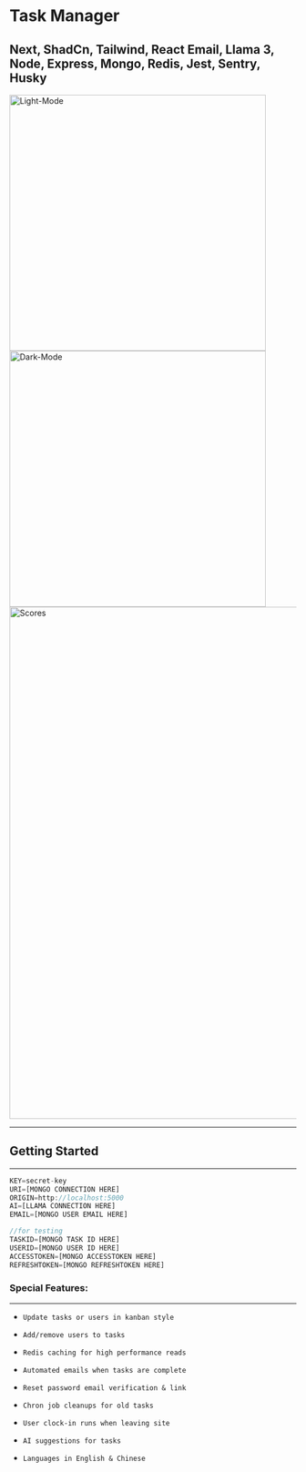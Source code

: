 # Task Manager

## Next, ShadCn, Tailwind, React Email, Llama 3, Node, Express, Mongo, Redis, Jest, Sentry, Husky

<div style={{ display: "flex"}}>
  <img src="https://github.com/jaymzdrury/task-manager-frontend/blob/master/public/light.webp" alt="Light-Mode" width="450" />

<img src="https://github.com/jaymzdrury/task-manager-frontend/blob/master/public/dark.webp" alt="Dark-Mode" width="450" />
</div>

<img src="https://github.com/jaymzdrury/task-manager-frontend/blob/master/public/scores.webp" alt="Scores" width="900" />

---

## Getting Started

---

```js
KEY=secret-key
URI=[MONGO CONNECTION HERE]
ORIGIN=http://localhost:5000
AI=[LLAMA CONNECTION HERE]
EMAIL=[MONGO USER EMAIL HERE]

//for testing
TASKID=[MONGO TASK ID HERE]
USERID=[MONGO USER ID HERE]
ACCESSTOKEN=[MONGO ACCESSTOKEN HERE]
REFRESHTOKEN=[MONGO REFRESHTOKEN HERE]
```

### Special Features:

---

- `Update tasks or users in kanban style`

- `Add/remove users to tasks`

- `Redis caching for high performance reads`

- `Automated emails when tasks are complete`

- `Reset password email verification & link`

- `Chron job cleanups for old tasks`

- `User clock-in runs when leaving site`

- `AI suggestions for tasks`

- `Languages in English & Chinese`
